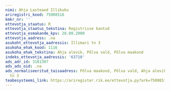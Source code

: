```yaml
---
nimi: Ahja Lasteaed Illikuku
ariregistri_kood: 75008516
kmkr_nr: ''
ettevotja_staatus: R
ettevotja_staatus_tekstina: Registrisse kantud
ettevotja_esmakande_kpv: 28.08.2000
ettevotja_aadress: .na
asukoht_ettevotja_aadressis: Illimari tn 3
asukoha_ehak_kood: 1116
asukoha_ehak_tekstina: Ahja alevik, Põlva vald, Põlva maakond
indeks_ettevotja_aadressis: '63710'
ads_adr_id: 3181307
ads_ads_oid: .na
ads_normaliseeritud_taisaadress: Põlva maakond, Põlva vald, Ahja alevik, Illimari
  tn 3
teabesysteemi_link: https://ariregister.rik.ee/ettevotja.py?ark=75008516&ref=rekvisiidid
---
```

